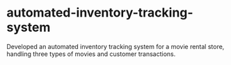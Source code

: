 # automated-inventory-tracking-system
Developed an automated inventory tracking system for a movie rental store, handling three types of movies and customer transactions. 

